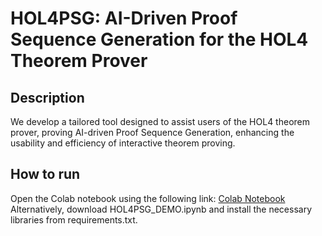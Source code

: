 # HOL4PSG: AI-Driven Proof Sequence Generation for the HOL4 Theorem Prover
## Description
We develop a tailored tool designed to assist users of the HOL4 theorem prover, proving AI-driven Proof Sequence Generation, enhancing the usability and efficiency of interactive theorem proving.

## How to run   
Open the Colab notebook using the following link: [Colab Notebook](https://colab.research.google.com/drive/1IqLli_Jf3kzQA7XXuYDvi0P8fCiq9okj?usp=sharing)
Alternatively, download HOL4PSG_DEMO.ipynb and install the necessary libraries from requirements.txt.

